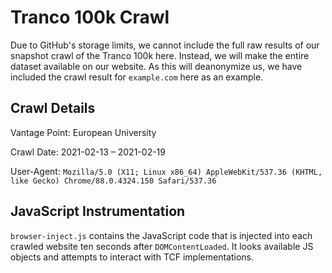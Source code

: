 # Tranco 100k Crawl

Due to GitHub's storage limits, we cannot include the full raw results of our snapshot crawl of the Tranco 100k here.
Instead, we will make the entire dataset available on our website.
As this will deanonymize us, we have included the crawl result for `example.com` here as an example.

## Crawl Details

Vantage Point: European University

Crawl Date: 2021-02-13 – 2021-02-19

User-Agent: `Mozilla/5.0 (X11; Linux x86_64) AppleWebKit/537.36 (KHTML, like Gecko) Chrome/88.0.4324.150 Safari/537.36`

## JavaScript Instrumentation

`browser-inject.js` contains the JavaScript code that is injected into each crawled website ten seconds after `DOMContentLoaded`. It looks available JS objects and attempts to interact with TCF implementations.
